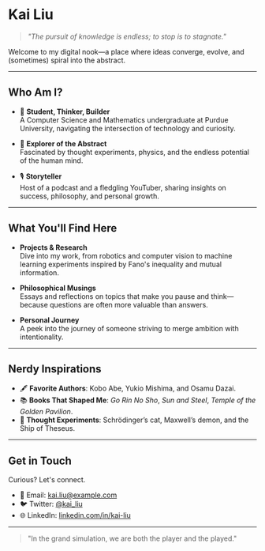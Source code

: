# Kai Liu

> _"The pursuit of knowledge is endless; to stop is to stagnate."_

Welcome to my digital nook—a place where ideas converge, evolve, and (sometimes) spiral into the abstract.

---

## Who Am I?

- 🧠 **Student, Thinker, Builder**  
  A Computer Science and Mathematics undergraduate at Purdue University, navigating the intersection of technology and curiosity.

- 🌌 **Explorer of the Abstract**  
  Fascinated by thought experiments, physics, and the endless potential of the human mind.

- 🎙️ **Storyteller**  
  Host of a podcast and a fledgling YouTuber, sharing insights on success, philosophy, and personal growth.

---

## What You'll Find Here

- **Projects & Research**  
  Dive into my work, from robotics and computer vision to machine learning experiments inspired by Fano's inequality and mutual information.

- **Philosophical Musings**  
  Essays and reflections on topics that make you pause and think—because questions are often more valuable than answers.

- **Personal Journey**  
  A peek into the journey of someone striving to merge ambition with intentionality.

---

## Nerdy Inspirations

- 🖋️ **Favorite Authors**: Kobo Abe, Yukio Mishima, and Osamu Dazai.  
- 📚 **Books That Shaped Me**: _Go Rin No Sho_, _Sun and Steel_, _Temple of the Golden Pavilion_.
- 🧬 **Thought Experiments**: Schrödinger’s cat, Maxwell’s demon, and the Ship of Theseus.

---

## Get in Touch

Curious? Let's connect.

- 📧 Email: [kai.liu@example.com](mailto:kai.liu@example.com)  
- 🐦 Twitter: [@kai_liu](https://twitter.com/kai_liu)  
- 🌐 LinkedIn: [linkedin.com/in/kai-liu](https://linkedin.com/in/kai-liu)

---

> "In the grand simulation, we are both the player and the played."
